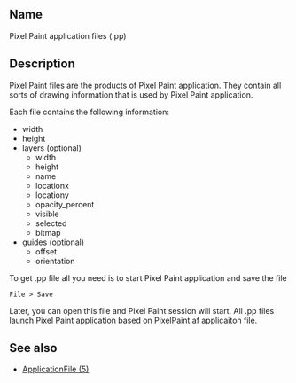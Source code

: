 ## Name

Pixel Paint application files (.pp)

## Description

Pixel Paint files are the products of Pixel Paint application.
They contain all sorts of drawing information that is used by Pixel Paint application. 

Each file contains the following information:
- width
- height
- layers (optional)
  - width
  - height
  - name
  - locationx
  - locationy
  - opacity_percent
  - visible
  - selected
  - bitmap
- guides (optional)
  - offset
  - orientation

To get .pp file all you need is to start Pixel Paint application and save the file

`File > Save`

Later, you can open this file and Pixel Paint session will start.
All .pp files launch Pixel Paint application based on PixelPaint.af applicaiton file. 

## See also

-   [ApplicationFile (5)](help://man/5/ApplicationFile)

